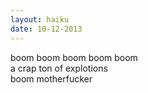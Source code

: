 ```yaml
---
layout: haiku
date: 10-12-2013
---
```


boom boom boom boom boom<br>
a crap ton of explotions<br>
boom motherfucker

